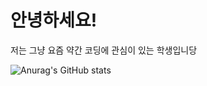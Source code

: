 # 안녕하세요!

저는 그냥 요즘 약간 코딩에 관심이 있는 학생입니당

![Anurag's GitHub stats](https://github-readme-stats.vercel.app/api?username=Peuti1&show_icons=true&theme=radical)

